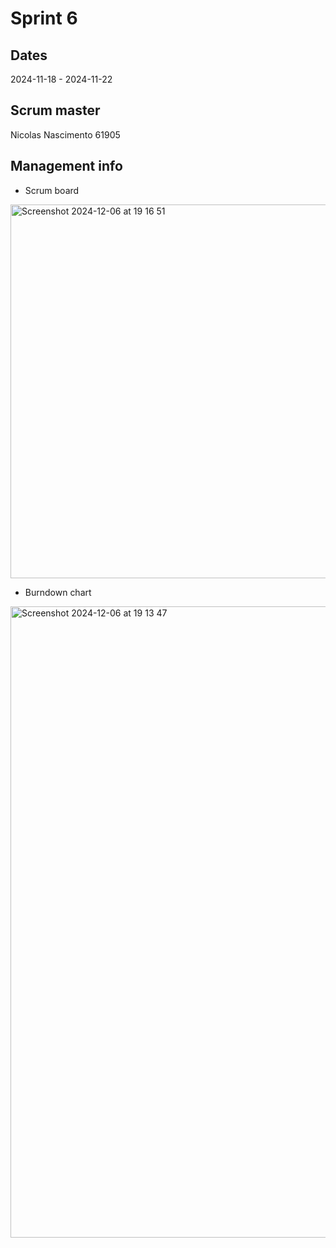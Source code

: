 # Sprint 6
## Dates
2024-11-18 - 2024-11-22

## Scrum master
Nicolas Nascimento 61905

## Management info

- Scrum board

<img width="598" alt="Screenshot 2024-12-06 at 19 16 51" src="https://github.com/user-attachments/assets/eeeb66a5-c7be-402b-b433-5776292d1d8c">


- Burndown chart

<img width="1010" alt="Screenshot 2024-12-06 at 19 13 47" src="https://github.com/user-attachments/assets/9a7963b0-3da6-4e54-9602-20cb71ced51f">
